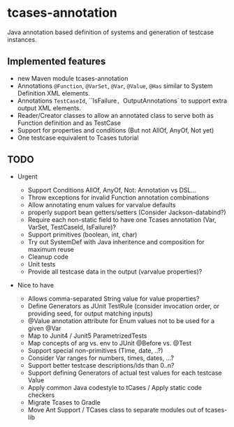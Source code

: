 # tcases-annotation

Java annotation based definition of systems and generation of testcase instances.

## Implemented features

* new Maven module tcases-annotation
* Annotations `@Function`, `@VarSet`, `@Var`, `@Value`, `@Has` similar to System Definition XML elements.
* Annotations `TestCaseId`, ``IsFailure`, `OutputAnnotations` to support extra output XML elements.
* Reader/Creator classes to allow an annotated class to serve both as Function definition and as TestCase
* Support for properties and conditions (But not AllOf, AnyOf, Not yet)
* One testcase equivalent to Tcases tutorial

## TODO

* Urgent
  * Support Conditions AllOf, AnyOf, Not: Annotation vs DSL...
  * Throw exceptions for invalid Function annotation combinations
  * Allow annotating enum values for varvalue defaults
  * properly support bean getters/setters (Consider Jackson-databind?)
  * Require each non-static field to have one Tcases annotation (Var, VarSet, TestCaseId, IsFailure)?
  * Support primitives (boolean, int, char)
  * Try out SystemDef with Java inheritence and composition for maximum reuse
  * Cleanup code
  * Unit tests
  * Provide all testcase data in the output (varvalue properties)?

* Nice to have
  * Allows comma-separated String value for value properties?
  * Define Generators as JUnit TestRule (consider invocation order, or providing seed, for output matching inputs)
  * @Value annotation attribute for Enum values not to be used for a given @Var
  * Map to Junit4 / Junit5 ParametrizedTests
  * Map concepts of arg vs. env to JUnit @Before vs. @Test
  * Support special non-primitives (Time, date, ..?)
  * Consider Var ranges for numbers, times, dates, ...?
  * Support better testcase descriptions/ids than 0..n?
  * Support defining Generators of actual test values for each testcase Value
  * Apply common Java codestyle to tCases / Apply static code checkers
  * Migrate Tcases to Gradle
  * Move Ant Support  / TCases class to separate modules out of tcases-lib
